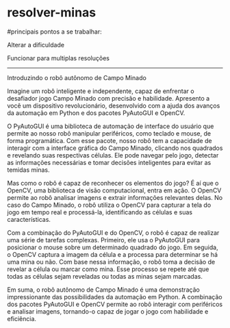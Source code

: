 # resolver-minas
#principais pontos a se trabalhar:

Alterar a dificuldade

Funcionar para multiplas resoluções

<hr></hr>
Introduzindo o robô autônomo de Campo Minado

Imagine um robô inteligente e independente, capaz de enfrentar o desafiador jogo Campo Minado com precisão e habilidade. Apresento a você um dispositivo revolucionário, desenvolvido com a ajuda dos avanços da automação em Python e dos pacotes PyAutoGUI e OpenCV.

O PyAutoGUI é uma biblioteca de automação de interface do usuário que permite ao nosso robô manipular periféricos, como teclado e mouse, de forma programática. Com esse pacote, nosso robô tem a capacidade de interagir com a interface gráfica do Campo Minado, clicando nos quadrados e revelando suas respectivas células. Ele pode navegar pelo jogo, detectar as informações necessárias e tomar decisões inteligentes para evitar as temidas minas.

Mas como o robô é capaz de reconhecer os elementos do jogo? É aí que o OpenCV, uma biblioteca de visão computacional, entra em ação. O OpenCV permite ao robô analisar imagens e extrair informações relevantes delas. No caso do Campo Minado, o robô utiliza o OpenCV para capturar a tela do jogo em tempo real e processá-la, identificando as células e suas características.

Com a combinação do PyAutoGUI e do OpenCV, o robô é capaz de realizar uma série de tarefas complexas. Primeiro, ele usa o PyAutoGUI para posicionar o mouse sobre um determinado quadrado do jogo. Em seguida, o OpenCV captura a imagem da célula e a processa para determinar se há uma mina ou não. Com base nessa informação, o robô toma a decisão de revelar a célula ou marcar como mina. Esse processo se repete até que todas as células sejam reveladas ou todas as minas sejam marcadas.

Em suma, o robô autônomo de Campo Minado é uma demonstração impressionante das possibilidades da automação em Python. A combinação dos pacotes PyAutoGUI e OpenCV permite ao robô interagir com periféricos e analisar imagens, tornando-o capaz de jogar o jogo com habilidade e eficiência.
